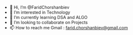 - 👋 Hi, I’m @FaridChorshanbiev
- 👀 I’m interested in Technology 
- 🌱 I’m currently learning DSA and ALGO
- 💞️ I’m looking to collaborate on Projects 
- 📫 How to reach me Gmail : farid.chorshanbiev@gmail.com

<!---
FaridChorshanbiev/FaridChorshanbiev is a ✨ special ✨ repository because its `README.md` (this file) appears on your GitHub profile.
You can click the Preview link to take a look at your changes.
--->
